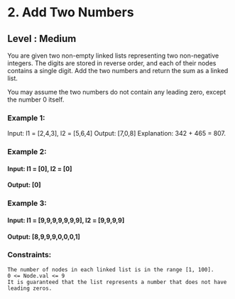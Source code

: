 # 2. Add Two Numbers

## Level : Medium

You are given two non-empty linked lists representing two non-negative integers. The digits are stored in reverse order, and each of their nodes contains a single digit. Add the two numbers and return the sum as a linked list.

You may assume the two numbers do not contain any leading zero, except the number 0 itself.
 

### Example 1:


Input: l1 = [2,4,3], l2 = [5,6,4]
Output: [7,0,8]
Explanation: 342 + 465 = 807.

### Example 2:

#### Input: l1 = [0], l2 = [0]
#### Output: [0]


### Example 3:

#### Input: l1 = [9,9,9,9,9,9,9], l2 = [9,9,9,9]
#### Output: [8,9,9,9,0,0,0,1]
 

### Constraints:

```JS
The number of nodes in each linked list is in the range [1, 100].
0 <= Node.val <= 9
It is guaranteed that the list represents a number that does not have leading zeros.
```

